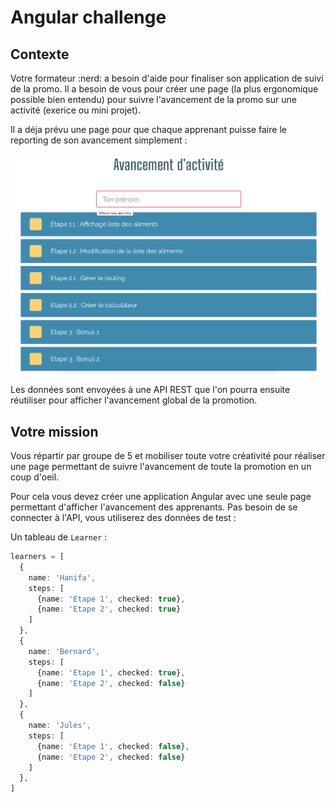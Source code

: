 # Angular challenge

## Contexte

Votre formateur :nerd: a besoin d'aide pour finaliser son application de suivi de la promo. Il a besoin de vous pour créer une page (la plus ergonomique possible bien entendu) pour suivre l'avancement de la promo sur une activité (exerice ou mini projet).

Il a déja prévu une page pour que chaque apprenant puisse faire le reporting de son avancement simplement :

![Step Indicator App](../ressource/app-step-indicator.png)

Les données sont envoyées à une API REST que l'on pourra ensuite réutiliser pour afficher l'avancement global de la promotion.

## Votre mission

Vous répartir par groupe de 5 et mobiliser toute votre créativité pour réaliser une page permettant de suivre l'avancement de toute la promotion en un coup d'oeil.

Pour cela vous devez créer une application Angular avec une seule page permettant d'afficher l'avancement des apprenants. Pas besoin de se connecter à l'API, vous utiliserez des données de test :

Un tableau de `Learner` :

```typescript
learners = [
  {
    name: 'Hanifa',
    steps: [
      {name: 'Etape 1', checked: true},
      {name: 'Etape 2', checked: true}
    ]
  },
  {
    name: 'Bernard',
    steps: [
      {name: 'Etape 1', checked: true},
      {name: 'Etape 2', checked: false}
    ]
  },
  {
    name: 'Jules',
    steps: [
      {name: 'Etape 1', checked: false},
      {name: 'Etape 2', checked: false}
    ]
  },
]
```
